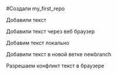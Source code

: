 #Создали my_first_repo

Добавили текст

Добавили текст через веб браузер 

Добавим текст локально 

Добавили текст в новой ветке newbranch

Разрешаем конфликт текст в браузере
